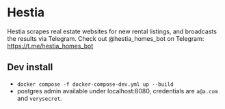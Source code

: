 # Hestia

Hestia scrapes real estate websites for new rental listings, and broadcasts the results via Telegram. Check out @hestia_homes_bot on Telegram: https://t.me/hestia_homes_bot

## Dev install

- `docker compose -f docker-compose-dev.yml up --build`
- postgres admin available under localhost:8080, credentials are `a@a.com` and `verysecret`.

